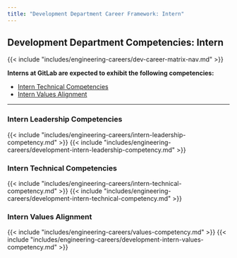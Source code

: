 ```yaml
---
title: "Development Department Career Framework: Intern"
---
```


## Development Department Competencies: Intern

{{< include "includes/engineering-careers/dev-career-matrix-nav.md" >}}

**Interns at GitLab are expected to exhibit the following competencies:**

- [Intern Technical Competencies](#intern-technical-competencies)
- [Intern Values Alignment](#intern-values-alignment)

---

### Intern Leadership Competencies

{{< include "includes/engineering-careers/intern-leadership-competency.md" >}}
{{< include "includes/engineering-careers/development-intern-leadership-competency.md" >}}
  
### Intern Technical Competencies

{{< include "includes/engineering-careers/intern-technical-competency.md" >}}
{{< include "includes/engineering-careers/development-intern-technical-competency.md" >}}

### Intern Values Alignment

{{< include "includes/engineering-careers/values-competency.md" >}}
{{< include "includes/engineering-careers/development-intern-values-competency.md" >}}
